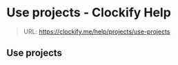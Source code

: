 # Use projects - Clockify Help

> URL: https://clockify.me/help/projects/use-projects

## Use projects